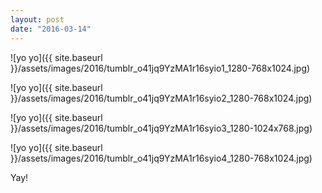```yaml
---
layout: post
date: "2016-03-14"
---
```


![yo yo]({{ site.baseurl }}/assets/images/2016/tumblr_o41jq9YzMA1r16syio1_1280-768x1024.jpg)

![yo yo]({{ site.baseurl }}/assets/images/2016/tumblr_o41jq9YzMA1r16syio2_1280-768x1024.jpg)

![yo yo]({{ site.baseurl }}/assets/images/2016/tumblr_o41jq9YzMA1r16syio3_1280-1024x768.jpg)

![yo yo]({{ site.baseurl }}/assets/images/2016/tumblr_o41jq9YzMA1r16syio4_1280-768x1024.jpg)

Yay!
